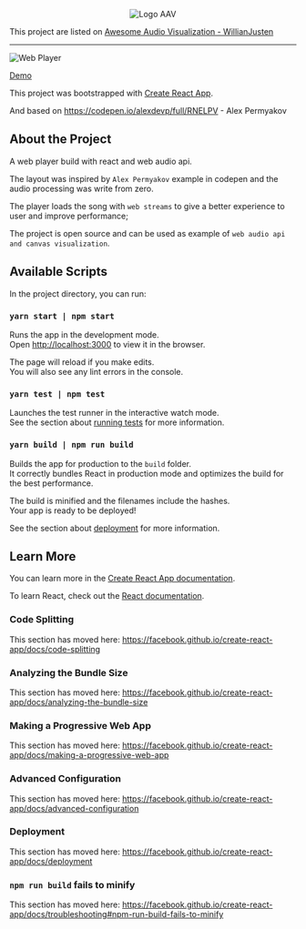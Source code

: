 <p align="center">
  <img id="awesome-audio-visualization" src="https://github.com/willianjusten/awesome-audio-visualization/blob/master/logo-aav.gif?raw=true" alt="Logo AAV">
</p>

This project are listed on [Awesome Audio Visualization - WillianJusten](https://github.com/willianjusten/awesome-audio-visualization)

---

![Web Player](https://i.imgur.com/ApMUQE9.png)

[Demo](https://dazzling-jang-471a34.netlify.com/)

This project was bootstrapped with [Create React App](https://github.com/facebook/create-react-app).

And based on https://codepen.io/alexdevp/full/RNELPV - Alex Permyakov

## About the Project

A web player build with react and web audio api.

The layout was inspired by `Alex Permyakov` example in codepen and the audio processing was write from zero.

The player loads the song with `web streams` to give a better experience to user and improve performance;

The project is open source and can be used as example of `web audio api and canvas visualization`.

## Available Scripts

In the project directory, you can run:

### `yarn start | npm start`

Runs the app in the development mode.<br>
Open [http://localhost:3000](http://localhost:3000) to view it in the browser.

The page will reload if you make edits.<br>
You will also see any lint errors in the console.

### `yarn test | npm test`

Launches the test runner in the interactive watch mode.<br>
See the section about [running tests](https://facebook.github.io/create-react-app/docs/running-tests) for more information.

### `yarn build | npm run build`

Builds the app for production to the `build` folder.<br>
It correctly bundles React in production mode and optimizes the build for the best performance.

The build is minified and the filenames include the hashes.<br>
Your app is ready to be deployed!

See the section about [deployment](https://facebook.github.io/create-react-app/docs/deployment) for more information.

## Learn More

You can learn more in the [Create React App documentation](https://facebook.github.io/create-react-app/docs/getting-started).

To learn React, check out the [React documentation](https://reactjs.org/).

### Code Splitting

This section has moved here: https://facebook.github.io/create-react-app/docs/code-splitting

### Analyzing the Bundle Size

This section has moved here: https://facebook.github.io/create-react-app/docs/analyzing-the-bundle-size

### Making a Progressive Web App

This section has moved here: https://facebook.github.io/create-react-app/docs/making-a-progressive-web-app

### Advanced Configuration

This section has moved here: https://facebook.github.io/create-react-app/docs/advanced-configuration

### Deployment

This section has moved here: https://facebook.github.io/create-react-app/docs/deployment

### `npm run build` fails to minify

This section has moved here: https://facebook.github.io/create-react-app/docs/troubleshooting#npm-run-build-fails-to-minify
